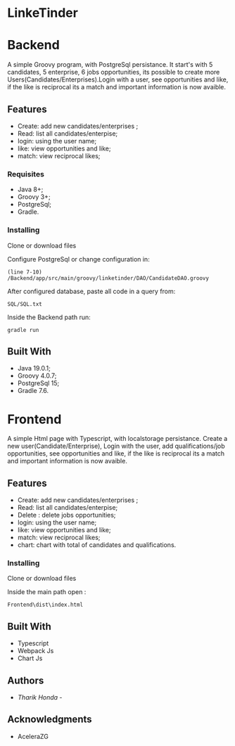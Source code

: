 # LinkeTinder

# Backend

A simple Groovy program, with PostgreSql persistance.
It start's with 5 candidates, 5 enterprise, 6 jobs opportunities, its possible to create more Users(Candidates/Enterprises).Login with a user, see opportunities and like, if the like is reciprocal its a match and important information is now avaible.

## Features

- Create: add new candidates/enterprises ;
- Read: list all candidates/enterpise;
- login: using the user name;
- like: view opportunities and like;
- match: view reciprocal likes;


### Requisites

  - Java 8+;
  - Groovy 3+;
  - PostgreSql;
  - Gradle.

### Installing

Clone or download files

Configure PostgreSql or change configuration in:

    (line 7-10) /Backend/app/src/main/groovy/linketinder/DAO/CandidateDAO.groovy

After configured database, paste all code in a query from:

    SQL/SQL.txt

Inside the Backend path run:

    gradle run


## Built With

  - Java 19.0.1;
  - Groovy 4.0.7;
  - PostgreSql 15;
  - Gradle 7.6.


# Frontend

A simple Html page with Typescript, with localstorage persistance.
Create a new user(Candidate/Enterprise), Login with the user, add qualifications/job opportunities, see opportunities and like, if the like is reciprocal its a match and important information is now avaible.

## Features

- Create: add new candidates/enterprises ;
- Read: list all candidates/enterpise;
- Delete : delete jobs opportunities;
- login: using the user name;
- like: view opportunities and like;
- match: view reciprocal likes;
- chart: chart with total of candidates and qualifications.

### Installing

Clone or download files

Inside the main path open :

    Frontend\dist\index.html


## Built With

  - Typescript
  - Webpack Js
  - Chart Js
 
## Authors

  - *Tharik Honda* -
    

## Acknowledgments

  - AceleraZG
  
